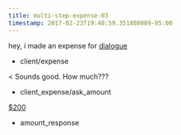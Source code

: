 ```yaml
---
title: multi-step-expense-03
timestamp: 2017-02-23T19:48:59.351808089-05:00
---
```


hey, i made an expense for [dialogue](company_name)
* client/expense

< Sounds good. How much???
* client_expense/ask_amount

[$](amount_of_money)[200](amount_of_money)
* amount_response
